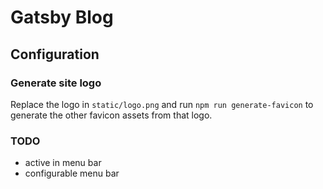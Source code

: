 # Gatsby Blog

## Configuration

### Generate site logo

Replace the logo in `static/logo.png` and run `npm run generate-favicon` to generate the other favicon assets from that logo.

### TODO

- active in menu bar
- configurable menu bar